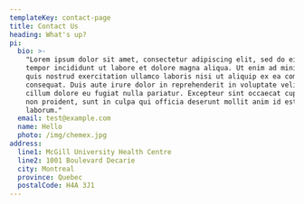 ```yaml
---
templateKey: contact-page
title: Contact Us
heading: What's up?
pi:
  bio: >-
    "Lorem ipsum dolor sit amet, consectetur adipiscing elit, sed do eiusmod
    tempor incididunt ut labore et dolore magna aliqua. Ut enim ad minim veniam,
    quis nostrud exercitation ullamco laboris nisi ut aliquip ex ea commodo
    consequat. Duis aute irure dolor in reprehenderit in voluptate velit esse
    cillum dolore eu fugiat nulla pariatur. Excepteur sint occaecat cupidatat
    non proident, sunt in culpa qui officia deserunt mollit anim id est
    laborum."
  email: test@example.com
  name: Hello
  photo: /img/chemex.jpg
address:
  line1: McGill University Health Centre
  line2: 1001 Boulevard Decarie
  city: Montreal
  province: Quebec
  postalCode: H4A 3J1
---
```


